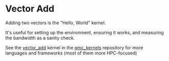 
# Vector Add

Adding two vectors is the "Hello, World" kernel.

It's useful for setting up the environment, ensuring it works, and measuring the bandwidth as a sanity check.

See the [vector_add](https://github.com/markdewing/qmc_kernels/tree/master/kernels/vector_add) kernel in the [qmc_kernels](https://github.com/markdewing/qmc_kernels/) repository for more languages and frameworks (most of them more HPC-focused)
